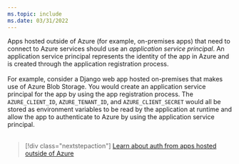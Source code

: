 ```yaml
---
ms.topic: include
ms.date: 03/31/2022
---
```

Apps hosted outside of Azure (for example, on-premises apps) that need to connect to Azure services should use an *application service principal*. An application service principal represents the identity of the app in Azure and is created through the application registration process.<br>
<br>
For example, consider a Django web app hosted on-premises that makes use of Azure Blob Storage. You would create an application service principal for the app by using the app registration process. The `AZURE_CLIENT_ID`, `AZURE_TENANT_ID`, and `AZURE_CLIENT_SECRET` would all be stored as environment variables to be read by the application at runtime and allow the app to authenticate to Azure by using the application service principal.<br>
<br>
> [!div class="nextstepaction"]
> [Learn about auth from apps hosted outside of Azure](../authentication-on-premises-apps.md)